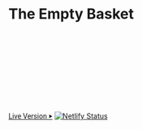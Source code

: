 # The Empty Basket

<pre >

                                                                                                 ▄▄▄▄
                                                                                              ▖    ▝▜▘
                                                                                             ▞▌    ▄
                                                                                             ▝▌    ▜█▘
                                                                                              ▚▄   ▞▌
                                                                                              ▝█   ▞
                                                                                               ▝

</pre>

<a style='font-family: Avenir, Roboto, Arial' href="https://the-empty-basket.netlify.app/">Live Version &#8227;</a>
[![Netlify Status](https://api.netlify.com/api/v1/badges/ddb3add3-8edb-4bca-986a-5406b1ac7ee3/deploy-status)](https://app.netlify.com/sites/the-empty-basket/deploys)
